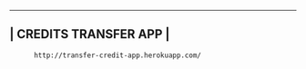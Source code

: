 
--------------------------------------------------------------------------
|             		CREDITS TRANSFER APP                             |
--------------------------------------------------------------------------

	      http://transfer-credit-app.herokuapp.com/
			

